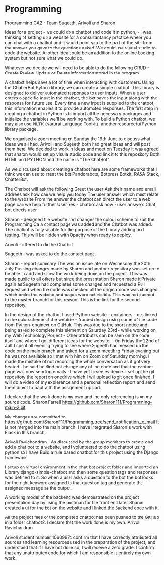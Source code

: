 # Programming
Programming CA2 - Team Sugeeth, Arivoli and Sharon 

Ideas for a project - we could do a chatbot and code it in python, - I was thinking of setting up a website for a consultantancy practice where you can chat with a chatbot and it would point you to the part of the site from the answer you gave to the questions asked. We could use visual studio to code the website. 
Another idea could be an addition to the online booking system but not sure what we could do.

Whatever we decide we will need to be able to do the following CRUD - Create Review Update or Delete information stored in the program.

A chatbot helps save a lot of time when interacting with customers.
Using the ChatterBot Python library, we can create a simple chatbot. This library is designed to deliver automated responses to user inputs. When a user enters a specific input in the chatbot, the bot saves the input along with the response for future use. Every time a new input is supplied to the chatbot, this information enables it to provide automated responses. The first step in creating a chatbot in Python is to import all the necessary packages and initialize the variables we'll be working with.
To build a Python chatbot, we may also use NLTK (Natural Language Toolkit), another resourceful Python library package.


We organised a zoom meeting on Sunday the 19th June to discuss what ideas we all had. Arivoili and Sugeeth both had great ideas and will post them here.
We decided to work in ideas and meet on Tuesday it was agreed that sharon would set up visula studio code and link it to this repository Both HTML and PYTHON and the name is "The ChatBot"

As we discussed about creating a chatbot here are some frameworks that I think we can use to creat the bot Pandorabots, Botpress Botkit, RASA Stack, ChatterBot.

The Chatbot will ask the following 
Greet the user 
Ask their name 
and email addrees 
ask how can we help you today
The user answer which must relate to the website 
From the answer the chatbot can direct the user to a web page 
can we help further
User Yes - chatbot ask how - user answers 
Chat bot directs user

Sharon - designed the website and changes the colour scheme to suit the Programming Ca a contact page was added and the Chatbot was added. The chatbot is fully visable for the purpose of the Library adding and testing. 
This will be hidden with Opacity when ready to deploy. 

Arivoli - offered to do the Chatbot 

Sugeeth - was asked to do the contact page. 

Sharon - report summary The was an issue late on Wednesday the 20th July Pushing changes made by Sharon and another repository was set up to be able to add and show the work being done on the project. This was made public to all others but since the presentation Sharon made it Private again as Sugeeth had completed some changes and requested a Pull request and when the code was checked all the original code was changed which broke the website and pages were not visible. This was not pushed to the master branch for this reason. This is the link for the second repository.

In the design of the chatbot I used Python website - containers - css linked to the colorscheme of the webiste - fronted design using some of the code from Python-engineer on GitHub. This was due to the short notice and being asked to complete this element on Saturday 23rd - while working on my Web Technology Porject - Other attributes can be seen on the code itself and where I got different ideas for the website. - On Friday the 22nd of Jult I spent all evening trying to see where Sugeeth had messed up the code on the main branch and asked for a zoom meetihng Friday evening but he was not available so I met with him on Zoom onf Saturday morning. I made the mistake of not recording the whole conversation as it got very heated - he said he diod not change any of the code and that the contact page was now sending emails -  I have yet to see evidence. I set up the git repository the report on onedrive which I will upload to git once finished. I will do a video of my expierence and a personal reflection report and send them direct to paul with the assignment upload.  

I declare that the work done is my own and the only referencing is on my source code. Sharon Farrell 
https://github.com/SharonF11/Programming-main-2.git

My changes are committed to  https://github.com/SharonF11/Programming/tree/send_notification_to_mail
It is not merged into the main branch.
I have integrated Sharon's work with Flask in this branch. 

Arivoli Ravichandran - As discussed by the group members to create and add a chat bot to a website, and I volunteered to do the chatbot using python so I have Build a rule based chatbot for this project using the Django framework

I setup an virtual environment in the chat bot project folder and imported an Library django-simple-chatbot and then some question tags and responses was defined to it. So when a user asks a question to the bot the bot looks for the right keyword assigned to that question tag and generate the assigned message as the output.

A working model of the backend was demonstrated on the project presentation day by using the postman for the front end later Sharon created a ui for the bot on the website and I linked the Backend code with it.

All the project files of the completed chatbot has been pushed to the GitHub in a folder chatbot2. 
I declare that the work done is my own. Arivoli Ravichandran 

Arivoli student number 10609974 confirm that I have correctly attributed all sources and learning resources used in the preparation of the project, and understand that if I have not done so, I will receive a zero grade. I confirm that any unattributed code for which I am responsible is entirely my own work.

 
